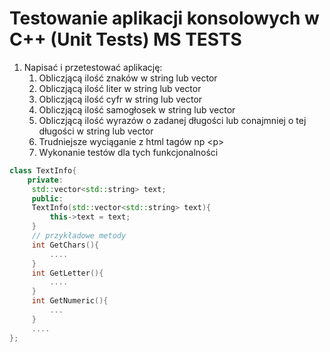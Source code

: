 # Testowanie aplikacji konsolowych w C++ (Unit Tests) MS TESTS
1. Napisać i przetestować aplikację:
   1. Obliczjącą ilość znaków w string lub vector<string>
   2. Obliczjącą ilość liter w string lub vector<string>
   3. Obliczjącą ilość cyfr w string lub vector<string>
   4. Obliczjącą ilość samogłosek w string lub vector<string>
   5. Obliczjącą ilość wyrazów o zadanej długości lub conajmniej o tej długości w string lub vector<string>
   6. Trudniejsze wyciąganie z html tagów np &lt;p&gt;
   7. Wykonanie testów dla tych funkcjonalności

```cpp
class TextInfo{
    private:
     std::vector<std::string> text;
     public:
     TextInfo(std::vector<std::string> text){
         this->text = text;
     }
     // przykładowe metody
     int GetChars(){
         ....
     }
     int GetLetter(){
         ....
     }
     int GetNumeric(){
         ...
     }
     ....
};

```